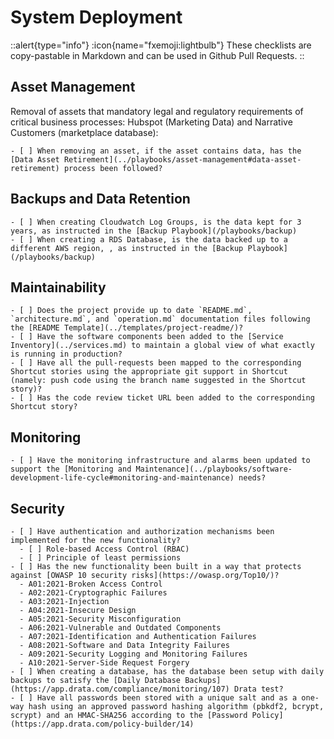 # System Deployment 

::alert{type="info"}
:icon{name="fxemoji:lightbulb"} These checklists are copy-pastable in Markdown and can be used in Github Pull Requests.
::

## Asset Management

Removal of assets that mandatory legal and regulatory requirements of critical business processes: Hubspot (Marketing Data) and Narrative Customers (marketplace database):


```
- [ ] When removing an asset, if the asset contains data, has the [Data Asset Retirement](../playbooks/asset-management#data-asset-retirement) process been followed?
```

## Backups and Data Retention

```
- [ ] When creating Cloudwatch Log Groups, is the data kept for 3 years, as instructed in the [Backup Playbook](/playbooks/backup)
- [ ] When creating a RDS Database, is the data backed up to a different AWS region, , as instructed in the [Backup Playbook](/playbooks/backup)
```

## Maintainability

```
- [ ] Does the project provide up to date `README.md`, `architecture.md`, and `operation.md` documentation files following the [README Template](../templates/project-readme/)?
- [ ] Have the software components been added to the [Service Inventory](../services.md) to maintain a global view of what exactly is running in production?
- [ ] Have all the pull-requests been mapped to the corresponding Shortcut stories using the appropriate git support in Shortcut (namely: push code using the branch name suggested in the Shortcut story)?
- [ ] Has the code review ticket URL been added to the corresponding Shortcut story?
```

## Monitoring

```
- [ ] Have the monitoring infrastructure and alarms been updated to support the [Monitoring and Maintenance](../playbooks/software-development-life-cycle#monitoring-and-maintenance) needs?
```

## Security

```
- [ ] Have authentication and authorization mechanisms been implemented for the new functionality?
  - [ ] Role-based Access Control (RBAC)
  - [ ] Principle of least permissions
- [ ] Has the new functionality been built in a way that protects against [OWASP 10 security risks](https://owasp.org/Top10/)?
  - A01:2021-Broken Access Control
  - A02:2021-Cryptographic Failures
  - A03:2021-Injection
  - A04:2021-Insecure Design
  - A05:2021-Security Misconfiguration
  - A06:2021-Vulnerable and Outdated Components
  - A07:2021-Identification and Authentication Failures
  - A08:2021-Software and Data Integrity Failures 
  - A09:2021-Security Logging and Monitoring Failures 
  - A10:2021-Server-Side Request Forgery
- [ ] When creating a database, has the database been setup with daily backups to satisfy the [Daily Database Backups](https://app.drata.com/compliance/monitoring/107) Drata test?
- [ ] Have all passwords been stored with a unique salt and as a one-way hash using an approved password hashing algorithm (pbkdf2, bcrypt, scrypt) and an HMAC-SHA256 according to the [Password Policy](https://app.drata.com/policy-builder/14)
```